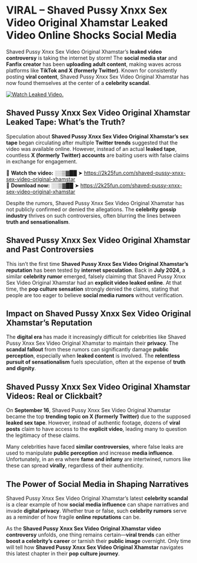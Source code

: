 # VIRAL – Shaved Pussy Xnxx Sex Video Original Xhamstar Leaked Video Online Shocks Social Media 

Shaved Pussy Xnxx Sex Video Original Xhamstar’s **leaked video controversy** is taking the internet by storm! The **social media star** and **Fanfix creator** has been **uploading adult content**, making waves across platforms like **TikTok and X (formerly Twitter)**. Known for consistently posting **viral content**, Shaved Pussy Xnxx Sex Video Original Xhamstar has now found themselves at the center of a **celebrity scandal**.  

[![Watch Leaked Video.](https://miro.medium.com/v2/resize:fit:828/format:webp/1*cilzJN44JGOrTw9NJCrNHA.gif "Watch Leaked Video")](https://2k25fun.com/shaved-pussy-xnxx-sex-video-original-xhamstar)

## **Shaved Pussy Xnxx Sex Video Original Xhamstar Leaked Tape: What’s the Truth?**  
Speculation about **Shaved Pussy Xnxx Sex Video Original Xhamstar’s sex tape** began circulating after multiple **Twitter trends** suggested that the video was available online. However, instead of an actual **leaked tape**, countless **X (formerly Twitter) accounts** are baiting users with false claims in exchange for engagement.  

🔹 **Watch the video:** ░░▒▓██ ➤ https://2k25fun.com/shaved-pussy-xnxx-sex-video-original-xhamstar  
🔹 **Download now:** ░░▒▓██ ➤ https://2k25fun.com/shaved-pussy-xnxx-sex-video-original-xhamstar  

Despite the rumors, Shaved Pussy Xnxx Sex Video Original Xhamstar has not publicly confirmed or denied the allegations. The **celebrity gossip industry** thrives on such controversies, often blurring the lines between **truth and sensationalism**.  

## **Shaved Pussy Xnxx Sex Video Original Xhamstar and Past Controversies**  
This isn’t the first time **Shaved Pussy Xnxx Sex Video Original Xhamstar’s reputation** has been tested by **internet speculation**. Back in **July 2024**, a similar **celebrity rumor** emerged, falsely claiming that Shaved Pussy Xnxx Sex Video Original Xhamstar had an **explicit video leaked online**. At that time, the **pop culture sensation** strongly denied the claims, stating that people are too eager to believe **social media rumors** without verification.  

## **Impact on Shaved Pussy Xnxx Sex Video Original Xhamstar’s Reputation**  
The **digital era** has made it increasingly difficult for celebrities like Shaved Pussy Xnxx Sex Video Original Xhamstar to maintain their **privacy**. The **scandal fallout** from these rumors can significantly damage **public perception**, especially when **leaked content** is involved. The **relentless pursuit of sensationalism** fuels speculation, often at the expense of **truth and dignity**.  

## **Shaved Pussy Xnxx Sex Video Original Xhamstar Videos: Real or Clickbait?**  
On **September 16**, Shaved Pussy Xnxx Sex Video Original Xhamstar became the top **trending topic on X (formerly Twitter)** due to the supposed **leaked sex tape**. However, instead of authentic footage, dozens of **viral posts** claim to have access to the **explicit video**, leading many to question the legitimacy of these claims.  

Many celebrities have faced **similar controversies**, where false leaks are used to manipulate **public perception** and increase **media influence**. Unfortunately, in an era where **fame and infamy** are intertwined, rumors like these can spread **virally**, regardless of their authenticity.  

## **The Power of Social Media in Shaping Narratives**  
Shaved Pussy Xnxx Sex Video Original Xhamstar’s latest **celebrity scandal** is a clear example of how **social media influence** can shape narratives and invade **digital privacy**. Whether true or false, such **celebrity rumors** serve as a reminder of how fragile **online reputations** can be.  

As the **Shaved Pussy Xnxx Sex Video Original Xhamstar video controversy** unfolds, one thing remains certain—**viral trends** can either **boost a celebrity’s career** or tarnish their **public image** overnight. Only time will tell how **Shaved Pussy Xnxx Sex Video Original Xhamstar** navigates this latest chapter in their **pop culture journey**. 